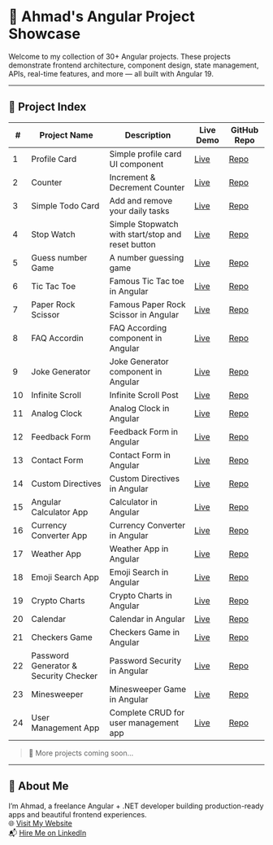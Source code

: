 # 🚀 Ahmad's Angular Project Showcase

Welcome to my collection of 30+ Angular projects. These projects demonstrate frontend architecture, component design, state management, APIs, real-time features, and more — all built with Angular 19.

---

## 📂 Project Index

| # | Project Name        | Description                         | Live Demo        | GitHub Repo                  |
|---|---------------------|-------------------------------------|------------------|------------------------------|
| 1 | Profile Card       | Simple profile card UI component     | [Live](https://Ahmad-889.github.io/angular-profile-card/) | [Repo](https://github.com/Ahmad-889/angular-profile-card)     |
| 2  | Counter       | Increment & Decrement Counter | [Live](https://ahmad-889.github.io/angular-counter/) | [Repo](https://github.com/Ahmad-889/angular-counter)   |
| 3  | Simple Todo Card      | Add and remove your daily tasks | [Live](https://ahmad-889.github.io/angular-todo/) | [Repo](https://github.com/Ahmad-889/angular-todo)   |
| 4  | Stop Watch      | Simple Stopwatch with start/stop and reset button | [Live](https://ahmad-889.github.io/stopwatch/) | [Repo](https://github.com/Ahmad-889/stopwatch)   |
| 5  | Guess number Game     | A number guessing game  | [Live](https://ahmad-889.github.io/guess-number/) | [Repo](https://github.com/Ahmad-889/guess-number)   |
| 6  | Tic Tac Toe      | Famous Tic Tac toe in Angular  | [Live](https://ahmad-889.github.io/tic-tac-toe/) | [Repo](https://github.com/Ahmad-889/tic-tac-toe)   |
| 7  | Paper Rock Scissor      | Famous Paper Rock Scissor in Angular  | [Live](https://ahmad-889.github.io/paper-rock-scissor/) | [Repo](https://github.com/Ahmad-889/paper-rock-scissor)   |
| 8  | FAQ Accordin       | FAQ According component in Angular  | [Live](https://ahmad-889.github.io/faq-accordin/) | [Repo](https://github.com/Ahmad-889/faq-accordin)   |
| 9  | Joke Generator       | Joke Generator component in Angular  | [Live](https://ahmad-889.github.io/joke-generator/) | [Repo](https://github.com/Ahmad-889/joke-generator)   |
| 10  | Infinite Scroll       | Infinite Scroll Post   | [Live](https://ahmad-889.github.io/infinite-scroll/) | [Repo](https://github.com/Ahmad-889/infinite-scroll)   |
| 11  | Analog Clock      | Analog Clock in Angular   | [Live](https://ahmad-889.github.io/clock/) | [Repo](https://github.com/Ahmad-889/clock)   |
| 12  | Feedback Form     | Feedback Form in Angular   | [Live](https://ahmad-889.github.io/feedback-form/) | [Repo](https://github.com/Ahmad-889/feedback-form/)   |
| 13  | Contact Form     | Contact Form in Angular   | [Live](https://ahmad-889.github.io/contact-form/) | [Repo](https://github.com/Ahmad-889/contact-form)   |
| 14  | Custom Directives    | Custom Directives in Angular   | [Live](https://ahmad-889.github.io/custom-directives/) | [Repo](https://github.com/Ahmad-889/custom-directives)   |
| 15  | Angular Calculator App    | Calculator in Angular   | [Live](https://ahmad-889.github.io/calculator/) | [Repo](https://github.com/Ahmad-889/calculator)   |
| 16  | Currency Converter App    | Currency Converter in Angular   | [Live](https://ahmad-889.github.io/currency-converter/) | [Repo](https://github.com/Ahmad-889/currency-converter)   |
| 17  | Weather App    | Weather App in Angular   | [Live](https://ahmad-889.github.io/weather/) | [Repo](https://github.com/Ahmad-889/weather)   |
| 18  | Emoji Search App    | Emoji Search in Angular   | [Live](https://ahmad-889.github.io/emoji-search/) | [Repo](https://github.com/Ahmad-889/emoji-search)   |
| 19  | Crypto Charts    | Crypto Charts in Angular   | [Live](https://ahmad-889.github.io/crypto-charts/) | [Repo](https://github.com/Ahmad-889/crypto-charts)   |
| 20 | Calendar    | Calendar in Angular   | [Live](https://ahmad-889.github.io/calendar/) | [Repo](https://github.com/Ahmad-889/calendar)   |
| 21 | Checkers Game    | Checkers Game in Angular   | [Live](https://ahmad-889.github.io/checkers/) | [Repo](https://github.com/Ahmad-889/checkers)   |
| 22 | Password Generator & Security Checker    | Password Security in Angular   | [Live](https://ahmad-889.github.io/password-security/) | [Repo](https://github.com/Ahmad-889/password-security)   |
| 23 | Minesweeper   | Minesweeper Game in Angular   | [Live](https://ahmad-889.github.io/minesweeper/) | [Repo](https://github.com/Ahmad-889/minesweeper)   |
| 24 | User Management App   | Complete CRUD for user management app   | [Live](https://ahmad-889.github.io/user-management/) | [Repo](https://github.com/Ahmad-889/user-management)   |



> 🔗 More projects coming soon...

---

## 📌 About Me

I’m Ahmad, a freelance Angular + .NET developer building production-ready apps and beautiful frontend experiences.  
🌐 [Visit My Website](https://ahmadev.site)  
📬 [Hire Me on LinkedIn](https://linkedin.com/in/muhammad-ahmad-784271337)

